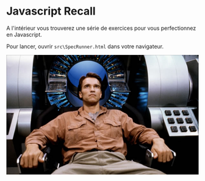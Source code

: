 # Javascript Recall

A l'intérieur vous trouverez une série de exercices pour vous perfectionnez en Javascript.

Pour lancer, ouvrir `src\SpecRunner.html` dans votre navigateur.

![Total Recall 1990](total-recall.jpg)
